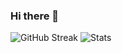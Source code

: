 ### Hi there 👋

![GitHub Streak](https://streak-stats.demolab.com/?user=coswat&theme=react&background=161B21&hide_border=true)
![Stats](https://github-readme-stats.vercel.app/api?username=coswat&show_icons=true&count_private=true&theme=react&background=true)

